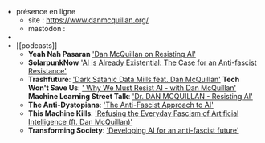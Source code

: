 - présence en ligne
	- site : https://www.danmcquillan.org/
	- mastodon :
-
- [[podcasts]]
	- **Yeah Nah Pasaran** ['Dan McQuillan on Resisting AI'](https://www.3cr.org.au/yeahnahpasaran/episode/dan-mcquillan-resisting-ai)
	- **SolarpunkNow** ['AI is Already Existential: The Case for an Anti-fascist Resistance'](https://www.solarpunkcast.net/2023/07/13/episode-14-ai-is-already-existential-the-case-for-an-anti-fascist-resistance/)
	- **Trashfuture**: ['Dark Satanic Data Mills feat. Dan McQuillan'](https://trashfuturepodcast.podbean.com/e/dark-satanic-data-mills-feat-dan-mcquillan/)
	  **Tech Won't Save Us**: [' Why We Must Resist AI - with Dan McQuillan'](https://techwontsave.us/episode/158_why_we_must_resist_ai_w_dan_mcquillan)
	  **Machine Learning Street Talk**: ['Dr. DAN MCQUILLAN - Resisting AI'](https://www.youtube.com/watch?v=P1j3VoKBxbc&t=13s)
	- **The Anti-Dystopians**: ['The Anti-Fascist Approach to AI'](https://open.spotify.com/episode/4eyRzoVQq0h47qPhYSk1Ww?si=5abab21ddd7c469e&nd=1)
	- **This Machine Kills**: ['Refusing the Everyday Fascism of Artificial Intelligence (ft. Dan McQuillan)'](https://soundcloud.com/thismachinekillspod/186-refusing-the-everyday-fascism-of-artificial-intelligence-ft-dan-mcquillan)
	- **Transforming Society**: ['Developing AI for an anti-fascist future'](https://www.transformingsociety.co.uk/2022/08/09/podcast-developing-ai-for-an-anti-fascist-future/)